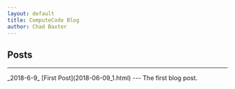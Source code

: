 ```yaml
---
layout: default
title: ComputeCode Blog
author: Chad Baxter
---
```

Posts
---
<hr>
_2018-6-9_ [First Post](2018-06-09_1.html)
---
The first blog post.
